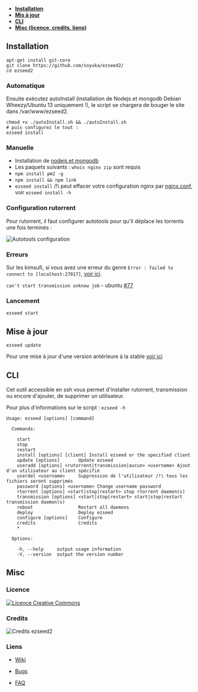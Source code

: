  - **[Installation][1]**
 - **[Mis à jour][2]**
 - **[CLI][3]**
 - **[Misc (licence, credits, liens)][4]**

## Installation

```
apt-get install git-core
git clone https://github.com/soyuka/ezseed2/
cd ezseed2
```

### Automatique

Ensuite exécutez autoInstall (installation de Nodejs et mongodb Debian Wheezy/Ubuntu 13 uniquement !), le script se chargera de bouger le site dans /var/www/ezseed2.

```
chmod +x ./autoInstall.sh && ./autoInstall.sh
# puis configurez le tout :
ezseed install
```

### Manuelle

 - Installation de [nodejs et mongodb](https://github.com/soyuka/ezseed2/wiki/Installation-manuelle-des-d%C3%A9pendances-sous-Debian)
 - Les paquets suivants : `whois nginx zip` sont requis
 - `npm install pm2 -g`
 - `npm install && npm link`
 - `ezseed install` 
       /!\ peut effacer votre configuration nginx par [nginx.conf](https://github.com/soyuka/ezseed2/blob/master/app/scripts/nginx.conf), voir `ezseed install -h`

### Configuration rutorrent
Pour rutorrent, il faut configurer autotools pour qu'il déplace les torrents une fois terminés :

![Autotools configuration](http://www.zupmage.eu/i/hpRER83cvG.png)

### Erreurs

Sur les kimsufi, si vous avez une erreur du genre `Error : failed to connect to [localhost:27017]`, [voir ici](https://github.com/soyuka/ezseed2/wiki/Erreur-MongoDB-chez-OVH-%28&Kimsufi%29).

`can't start transmission unknow job` - ubuntu [#77](https://github.com/soyuka/ezseed2/issues/77)

### Lancement
```
ezseed start
```

## Mise à jour
```
ezseed update
```

Pour une mise à jour d'une version antérieure à la stable [voir ici][5]

## CLI

Cet outil accessible en ssh vous permet d'installer rutorrent, transmission ou encore d'ajouter, de supprimer un utilisateur.

Pour plus d'informations sur le script :
`ezseed -h`
```
Usage: ezseed [options] [command]

  Commands:

    start
    stop
    restart
    install [options] [client] Install ezseed or the specified client
    update [options]       Update ezseed
    useradd [options] <rutorrent|transmission|aucun> <username> Ajout d'un utilisateur au client spécifié
    userdel <username>     Suppression de l'utilisateur /!\ tous les fichiers seront supprimés
    password [options] <username> Change username password
    rtorrent [options] <start|stop|restart> stop rtorrent daemon(s)
    transmission [options] <start|stop|restart> start|stop|restart transmission daemon(s)
    reboot                 Restart all daemons
    deploy                 Deploy ezseed
    configure [options]    Configure
    credits                Credits
    *

  Options:

    -h, --help     output usage information
    -V, --version  output the version number
```

## Misc

### Licence

[![Licence Creative Commons](http://i.creativecommons.org/l/by-nc-sa/3.0/80x15.png)](https://github.com/soyuka/ezseed2/blob/develop/LICENCE.md) 

### Credits

![Credits ezseed2][6]

### Liens

* [Wiki](https://github.com/soyuka/ezseed2/wiki)
* [Bugs](https://github.com/soyuka/ezseed2/issues)
* [FAQ][7]

  [1]: #installation
  [2]: #mise-%C3%A0-jour
  [3]: #cli
  [4]: #misc
  [5]: https://github.com/soyuka/ezseed2/wiki/Mise-%C3%A0-jour-depuis-une-version-ant%C3%A9rieure
  [6]: http://www.zupmage.eu/i/KgO87SJzpu.png
  [7]: https://github.com/soyuka/ezseed2/wiki/FAQ
